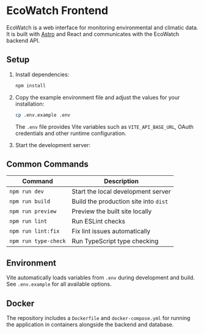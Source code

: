 # EcoWatch Frontend

EcoWatch is a web interface for monitoring environmental and climatic data. It is built with [Astro](https://astro.build) and React and communicates with the EcoWatch backend API.

## Setup

1. Install dependencies:

   ```bash
   npm install
   ```

2. Copy the example environment file and adjust the values for your installation:

   ```bash
   cp .env.example .env
   ```

   The `.env` file provides Vite variables such as `VITE_API_BASE_URL`, OAuth credentials and other runtime configuration.

3. Start the development server:

## Common Commands

| Command              | Description                           |
| -------------------- | ------------------------------------- |
| `npm run dev`        | Start the local development server    |
| `npm run build`      | Build the production site into `dist` |
| `npm run preview`    | Preview the built site locally        |
| `npm run lint`       | Run ESLint checks                     |
| `npm run lint:fix`   | Fix lint issues automatically         |
| `npm run type-check` | Run TypeScript type checking          |

## Environment

Vite automatically loads variables from `.env` during development and build. See `.env.example` for all available options.

## Docker

The repository includes a `Dockerfile` and `docker-compose.yml` for running the application in containers alongside the backend and database.
